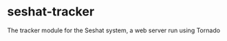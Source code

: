 seshat-tracker
==============

The tracker module for the Seshat system, a web server run using Tornado
